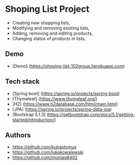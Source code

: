 
# Shoping List Project

- Creating new shopping lists,
- Modifying and removing existing lists,
- Adding, removing and editing products,
- Changing status of products in lists,

## Demo
- [Demo] (https://shoping-list-102group.herokuapp.com)

## Tech stack

- [Spring boot] (https://spring.io/projects/spring-boot)
- [Thymeleaf] (https://www.thymeleaf.org/)
- [H2] (https://www.h2database.com/html/main.html)
- [JPA] (https://spring.io/projects/spring-data-jpa)
- [Bootstrap 5.1.3] (https://getbootstrap.com/docs/5.1/getting-started/introduction/)

## Authors

- https://github.com/kubastomus
- https://github.com/lukakowalewski
- https://github.com/moniag8402


